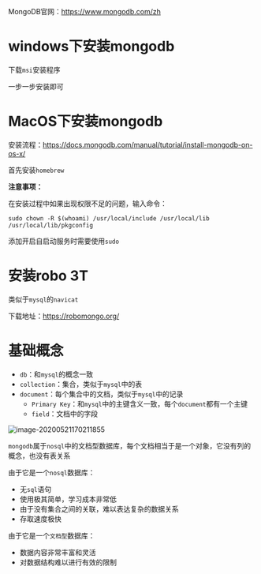 MongoDB官网：https://www.mongodb.com/zh

# windows下安装mongodb

下载`msi`安装程序

一步一步安装即可



# MacOS下安装mongodb

安装流程：https://docs.mongodb.com/manual/tutorial/install-mongodb-on-os-x/

首先安装`homebrew`

**注意事项：**

在安装过程中如果出现权限不足的问题，输入命令：

```shell
sudo chown -R $(whoami) /usr/local/include /usr/local/lib /usr/local/lib/pkgconfig
```



添加开启自启动服务时需要使用`sudo`



# 安装robo 3T

类似于`mysql`的`navicat`

下载地址：https://robomongo.org/



# 基础概念

- `db`：和`mysql`的概念一致
- `collection`：集合，类似于`mysql`中的表
- `document`：每个集合中的文档，类似于`mysql`中的记录
  - `Primary Key`：和`mysql`中的主键含义一致，每个`document`都有一个主键
  - `field`：文档中的字段

![image-20200521170211855](http://mdrs.yuanjin.tech/img/image-20200521170211855.png)

`mongodb`属于`nosql`中的文档型数据库，每个文档相当于是一个对象，它没有列的概念，也没有表关系

由于它是一个`nosql`数据库：

- 无`sql`语句
- 使用极其简单，学习成本非常低
- 由于没有集合之间的关联，难以表达复杂的数据关系
- 存取速度极快

由于它是一个`文档型`数据库：

- 数据内容非常丰富和灵活
- 对数据结构难以进行有效的限制


